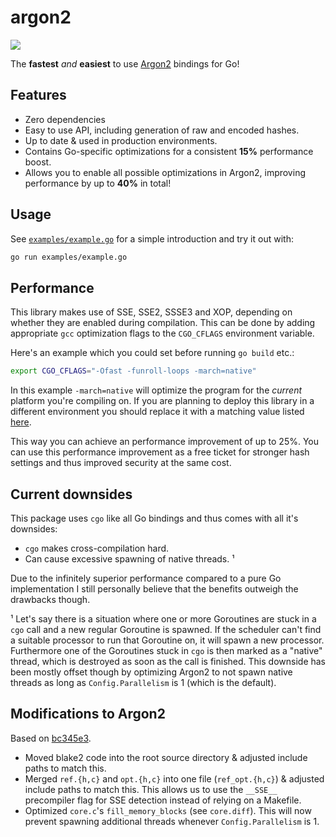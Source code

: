 # argon2

[![](https://godoc.org/github.com/lhecker/argon2?status.svg)](https://godoc.org/github.com/lhecker/argon2)

The **fastest** _and_ **easiest** to use [Argon2](https://github.com/P-H-C/phc-winner-argon2) bindings for Go!

## Features

- Zero dependencies
- Easy to use API, including generation of raw and encoded hashes.
- Up to date & used in production environments.
- Contains Go-specific optimizations for a consistent **15%** performance boost.
- Allows you to enable all possible optimizations in Argon2, improving performance by up to **40%** in total!

## Usage

See [`examples/example.go`](https://github.com/lhecker/argon2/blob/master/examples/example.go) for a simple introduction and try it out with:

```bash
go run examples/example.go
```

## Performance

This library makes use of SSE, SSE2, SSSE3 and XOP, depending on whether they are enabled during compilation.
This can be done by adding appropriate `gcc` optimization flags to the `CGO_CFLAGS` environment variable.

Here's an example which you could set before running `go build` etc.:
```bash
export CGO_CFLAGS="-Ofast -funroll-loops -march=native"
```

In this example `-march=native` will optimize the program for the _current_ platform you're compiling on.
If you are planning to deploy this library in a different environment you should replace it with a matching value listed [here](https://gcc.gnu.org/onlinedocs/gcc/x86-Options.html).

This way you can achieve an performance improvement of up to 25%.
You can use this performance improvement as a free ticket for stronger hash settings and thus improved security at the same cost.

## Current downsides

This package uses `cgo` like all Go bindings and thus comes with all it's downsides:

- `cgo` makes cross-compilation hard.
- Can cause excessive spawning of native threads. ¹

Due to the infinitely superior performance compared to a pure Go implementation I still personally believe that the benefits outweigh the drawbacks though.

¹
Let's say there is a situation where one or more Goroutines are stuck in a `cgo` call and a new regular Goroutine is spawned.
If the scheduler can't find a suitable processor to run that Goroutine on, it will spawn a new processor.
Furthermore one of the Goroutines stuck in `cgo` is then marked as a "native" thread, which is destroyed as soon as the call is finished.
This downside has been mostly offset though by optimizing Argon2 to not spawn native threads as long as `Config.Parallelism` is 1 (which is the default).

## Modifications to Argon2

Based on [bc345e3](https://github.com/P-H-C/phc-winner-argon2/tree/bc345e3afb8ed1a26f3e41b2e778357bafea4a16).

- Moved blake2 code into the root source directory & adjusted include paths to match this.
- Merged `ref.{h,c}` and `opt.{h,c}` into one file (`ref_opt.{h,c}`) & adjusted include paths to match this. This allows us to use the `__SSE__` precompiler flag for SSE detection instead of relying on a Makefile.
- Optimized `core.c`'s `fill_memory_blocks` (see `core.diff`). This will now prevent spawning additional threads whenever `Config.Parallelism` is 1.
